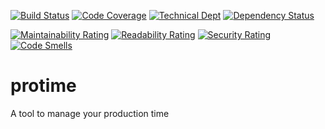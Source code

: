 [![Build Status](https://travis-ci.org/marmer/protim.svg)](https://travis-ci.org/marmer/protim)
[![Code Coverage](https://sonarcloud.io/api/badges/measure?key=io.github.marmer.testutils:protim&metric=coverage)](https://sonarcloud.io/dashboard/index/io.github.marmer.testutils:protim)
[![Technical Dept](https://sonarcloud.io/api/badges/measure?key=io.github.marmer.testutils:protim&metric=sqale_debt_ratio)](https://sonarcloud.io/dashboard/index/io.github.marmer.testutils:protim)
[![Dependency Status](https://www.versioneye.com/user/projects/59d0915c6725bd445062a9f2/badge.svg?style=flat-square)](https://www.versioneye.com/user/projects/59d0915c6725bd445062a9f2)
 
[![Maintainability Rating](https://sonarcloud.io/api/badges/measure?key=io.github.marmer.testutils:protim&metric=sqale_rating)](https://sonarcloud.io/dashboard/index/io.github.marmer.testutils:protim) 
[![Readability Rating](https://sonarcloud.io/api/badges/measure?key=io.github.marmer.testutils:protim&metric=reliability_rating)](https://sonarcloud.io/dashboard/index/io.github.marmer.testutils:protim) 
[![Security Rating](https://sonarcloud.io/api/badges/measure?key=io.github.marmer.testutils:protim&metric=security_rating)](https://sonarcloud.io/dashboard/index/io.github.marmer.testutils:protim) 
[![Code Smells](https://sonarcloud.io/api/badges/measure?key=io.github.marmer.testutils:protim&metric=code_smells)](https://sonarcloud.io/dashboard/index/io.github.marmer.testutils:protim)

# protime
A tool to manage your production time
